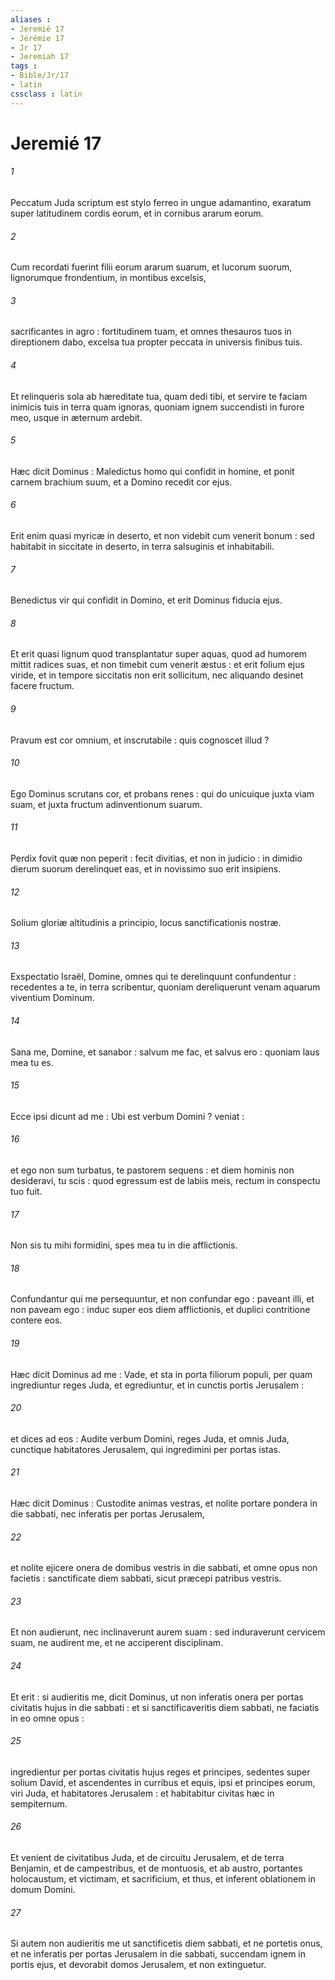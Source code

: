 ```yaml
---
aliases : 
- Jeremié 17
- Jérémie 17
- Jr 17
- Jeremiah 17
tags : 
- Bible/Jr/17
- latin
cssclass : latin
---
```


# Jeremié 17

###### 1
Peccatum Juda scriptum est stylo ferreo in ungue adamantino, exaratum super latitudinem cordis eorum, et in cornibus ararum eorum.
###### 2
Cum recordati fuerint filii eorum ararum suarum, et lucorum suorum, lignorumque frondentium, in montibus excelsis,
###### 3
sacrificantes in agro : fortitudinem tuam, et omnes thesauros tuos in direptionem dabo, excelsa tua propter peccata in universis finibus tuis.
###### 4
Et relinqueris sola ab hæreditate tua, quam dedi tibi, et servire te faciam inimicis tuis in terra quam ignoras, quoniam ignem succendisti in furore meo, usque in æternum ardebit.
###### 5
Hæc dicit Dominus : Maledictus homo qui confidit in homine, et ponit carnem brachium suum, et a Domino recedit cor ejus.
###### 6
Erit enim quasi myricæ in deserto, et non videbit cum venerit bonum : sed habitabit in siccitate in deserto, in terra salsuginis et inhabitabili.
###### 7
Benedictus vir qui confidit in Domino, et erit Dominus fiducia ejus.
###### 8
Et erit quasi lignum quod transplantatur super aquas, quod ad humorem mittit radices suas, et non timebit cum venerit æstus : et erit folium ejus viride, et in tempore siccitatis non erit sollicitum, nec aliquando desinet facere fructum.
###### 9
Pravum est cor omnium, et inscrutabile : quis cognoscet illud ?
###### 10
Ego Dominus scrutans cor, et probans renes : qui do unicuique juxta viam suam, et juxta fructum adinventionum suarum.
###### 11
Perdix fovit quæ non peperit : fecit divitias, et non in judicio : in dimidio dierum suorum derelinquet eas, et in novissimo suo erit insipiens.
###### 12
Solium gloriæ altitudinis a principio, locus sanctificationis nostræ.
###### 13
Exspectatio Israël, Domine, omnes qui te derelinquunt confundentur : recedentes a te, in terra scribentur, quoniam dereliquerunt venam aquarum viventium Dominum.
###### 14
Sana me, Domine, et sanabor : salvum me fac, et salvus ero : quoniam laus mea tu es.
###### 15
Ecce ipsi dicunt ad me : Ubi est verbum Domini ? veniat :
###### 16
et ego non sum turbatus, te pastorem sequens : et diem hominis non desideravi, tu scis : quod egressum est de labiis meis, rectum in conspectu tuo fuit.
###### 17
Non sis tu mihi formidini, spes mea tu in die afflictionis.
###### 18
Confundantur qui me persequuntur, et non confundar ego : paveant illi, et non paveam ego : induc super eos diem afflictionis, et duplici contritione contere eos.
###### 19
Hæc dicit Dominus ad me : Vade, et sta in porta filiorum populi, per quam ingrediuntur reges Juda, et egrediuntur, et in cunctis portis Jerusalem :
###### 20
et dices ad eos : Audite verbum Domini, reges Juda, et omnis Juda, cunctique habitatores Jerusalem, qui ingredimini per portas istas.
###### 21
Hæc dicit Dominus : Custodite animas vestras, et nolite portare pondera in die sabbati, nec inferatis per portas Jerusalem,
###### 22
et nolite ejicere onera de domibus vestris in die sabbati, et omne opus non facietis : sanctificate diem sabbati, sicut præcepi patribus vestris.
###### 23
Et non audierunt, nec inclinaverunt aurem suam : sed induraverunt cervicem suam, ne audirent me, et ne acciperent disciplinam.
###### 24
Et erit : si audieritis me, dicit Dominus, ut non inferatis onera per portas civitatis hujus in die sabbati : et si sanctificaveritis diem sabbati, ne faciatis in eo omne opus :
###### 25
ingredientur per portas civitatis hujus reges et principes, sedentes super solium David, et ascendentes in curribus et equis, ipsi et principes eorum, viri Juda, et habitatores Jerusalem : et habitabitur civitas hæc in sempiternum.
###### 26
Et venient de civitatibus Juda, et de circuitu Jerusalem, et de terra Benjamin, et de campestribus, et de montuosis, et ab austro, portantes holocaustum, et victimam, et sacrificium, et thus, et inferent oblationem in domum Domini.
###### 27
Si autem non audieritis me ut sanctificetis diem sabbati, et ne portetis onus, et ne inferatis per portas Jerusalem in die sabbati, succendam ignem in portis ejus, et devorabit domos Jerusalem, et non extinguetur.
